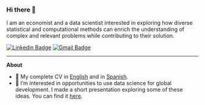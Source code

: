 ### Hi there 👋

I am an economist and a data scientist interested in exploring how diverse statistical and computational methods can enrich the understanding of complex and relevant problems while contributing to their solution.

[![Linkedin Badge](https://img.shields.io/badge/-yabramuvdi-blue?style=flat-square&logo=Linkedin&logoColor=white&link=https://www.linkedin.com/in/yabra-muvdi///)](https://www.linkedin.com/in/yabra-muvdi/) [![Gmail Badge](https://img.shields.io/badge/-yabran.muvdi@gmail.com-c14438?style=flat-square&logo=Gmail&logoColor=white&link=mailto:yabran.muvdi@gmail.com)](mailto:yabran.muvdi@gmail.com)


---

**About**

- :orange_book: My complete CV in [English](https://drive.google.com/file/d/12jMUtAbNNM0DOYr8YhRcOLap-Rh9ew2t/view?usp=sharing) and in [Spanish](https://drive.google.com/file/d/1fO_o9OBVxdV6acCCugdxFjECt-9h2al5/view?usp=sharing).
- 🔭 I’m interested in opportunities to use data science for global development. I made a short presentation exploring some of these ideas. You can find it [here](https://www.dropbox.com/s/cb8a1iwvxa9m0uu/DS4Development.pptx.pdf?dl=0).
<!-- - 🌱 I’m currently learning... -->
<!-- - 🤔 I’m currently thinking... -->
